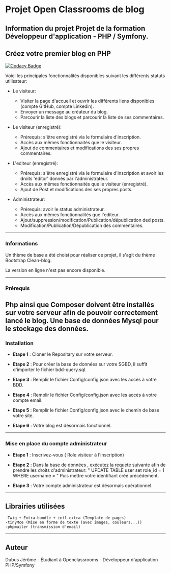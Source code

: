 # Projet Open Classrooms de blog

Information du projet
Projet de la formation Développeur d'application - PHP / Symfony.
----------------------------------------------------------------------------------------
## Créez votre premier blog en PHP

[![Codacy Badge](https://app.codacy.com/project/badge/Grade/509a2ed4471249838004b6aec1d100e7)](https://app.codacy.com/gh/D-Jerome/Blog/dashboard?utm_source=gh&utm_medium=referral&utm_content=&utm_campaign=Badge_grade)

Voici les principales fonctionnalités disponibles suivant les différents statuts utilisateur:

* Le visiteur:

    * Visiter la page d'accueil et ouvrir les différents liens disponibles (compte GitHub, compte Linkedin).
    * Envoyer un message au créateur du blog.
    * Parcourir la liste des blogs et parcourir la liste de ses commentaires.

* Le visiteur (enregistré):

    * Prérequis: s'être enregistré via le formulaire d'inscription.
    * Accès aux mêmes fonctionnaités que le visiteur.
    * Ajout de commentaires et modifications des ses propres commentaires.

* L'editeur (enregistré):

    * Prérequis: s'être enregistré via le formulaire d'inscription et avoir les droits 'editor' donnés par l'administrateur.
    * Accès aux mêmes fonctionnaités que le visiteur (enregistré).
    * Ajout de Post et modifications des ses propres posts.

* Administrateur:

    * Prérequis: avoir le status administrateur.
    * Accès aux mêmes fonctionnalités que l'editeur.
    * Ajout/suppression/modification/Publication/dépublication ded posts.
    * Modification/Publication/Dépublication des commentaires.
----------------------------------------------------------------------------------------
### Informations

Un thème de base a été choisi pour réaliser ce projet, il s'agit du thème Bootstrap Clean-blog.

La version en ligne n'est pas encore disponible.

----------------------------------------------------------------------------------------
### Prérequis

Php ainsi que Composer doivent être installés sur votre serveur afin de pouvoir correctement lancé le blog.
Une base de données Mysql pour le stockage des données.
----------------------------------------------------------------------------------------
### Installation

* **Etape 1** : Cloner le Repositary sur votre serveur.

* **Etape 2** : Pour créer la base de données sur votre SGBD, il suffit d'importer le fichier bdd-query.sql. 

* **Etape 3** : Remplir le fichier Config/config.json avec les accès à votre BDD.

* **Etape 4** : Remplir le fichier Config/config.json avec les accès à votre compte email.

* **Etape 5** : Remplir le fichier Config/config.json avec le chemin de base votre site.

* **Etape 6** : Votre blog est désormais fonctionnel.

----------------------------------------------------------------------------------------
### Mise en place du compte administrateur

* **Etape 1** : Inscrivez-vous ( Role visiteur à l'inscription)

* **Etape 2** : Dans la base de données , exécutez la requete suivante afin de prendre les droits d'administrateur:
            " UPDATE TABLE user set role_id = 1 WHERE username = " Puis mettre votre identifiant créé précédement.

* **Etape 3** : Votre compte administrateur est désormais opérationnel.

----------------------------------------------------------------------------------------
## Librairies utilisées

    -Twig + Extra-bundle + intl-extra (Template de pages)
    -tinyMce (Mise en forme de texte (avec images, couleurs...))
    -phpmailer (transmission d'email)
----------------------------------------------------------------------------------------
## Auteur

Dubus Jérôme - Étudiant à Openclassrooms - Développeur d'application PHP/Symfony

